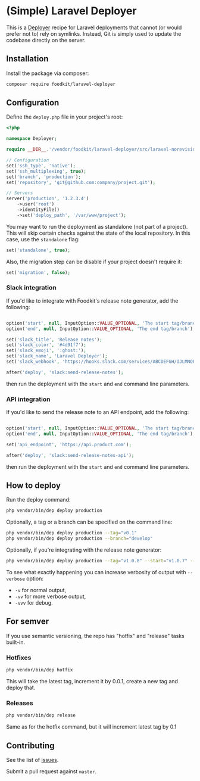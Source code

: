 # (Simple) Laravel Deployer

This is a [Deployer](https://deployer.org) recipe for Laravel deployments that cannot (or would prefer not to) rely on symlinks. Instead, Git is simply used to update the codebase directly on the server.

## Installation

Install the package via composer:

```sh
composer require foodkit/laravel-deployer
```

## Configuration

Define the `deploy.php` file in your project's root:

```php
<?php

namespace Deployer;

require __DIR__.'/vendor/foodkit/laravel-deployer/src/laravel-norevision.php';

// Configuration
set('ssh_type', 'native');
set('ssh_multiplexing', true);
set('branch', 'production');
set('repository', 'git@github.com:company/project.git');

// Servers
server('production', '1.2.3.4')
    ->user('root')
    ->identityFile()
    ->set('deploy_path', '/var/www/project');

```

You may want to run the deployment as standalone (not part of a project). This will skip certain checks against the state of the local repository. In this case, use the `standalone` flag:

```php
set('standalone', true);
```

Also, the migration step can be disable if your project doesn't require it:

```php
set('migration', false);
```

### Slack integration

If you'd like to integrate with Foodkit's release note generator, add the following:

```php

option('start', null, InputOption::VALUE_OPTIONAL, 'The start tag/branch');
option('end', null, InputOption::VALUE_OPTIONAL, 'The end tag/branch');

set('slack_title', 'Release notes');
set('slack_color', '#4d91f7');
set('slack_emoji', ':ghost:');
set('slack_name', 'Laravel Deployer');
set('slack_webhook', 'https://hooks.slack.com/services/ABCDEFGH/IJLMNOPQ/OJI7OA9IU1BAJgGj4ge3YD9A');

after('deploy', 'slack:send-release-notes');
```

then run the deployment with the `start` and `end` command line parameters.

### API integration

If you'd like to send the release note to an API endpoint, add the following:

```php

option('start', null, InputOption::VALUE_OPTIONAL, 'The start tag/branch');
option('end', null, InputOption::VALUE_OPTIONAL, 'The end tag/branch');

set('api_endpoint', 'https://api.product.com');

after('deploy', 'slack:send-release-notes-api');
```

then run the deployment with the `start` and `end` command line parameters.

## How to deploy

Run the deploy command:

```sh
php vendor/bin/dep deploy production
```

Optionally, a tag or a branch can be specified on the command line:

```sh
php vendor/bin/dep deploy production --tag="v0.1"
php vendor/bin/dep deploy production --branch="develop"
```

Optionally, if you're integrating with the release note generator:

```sh
php vendor/bin/dep deploy production --tag="v1.0.8" --start="v1.0.7" --end="v1.0.8"
```

To see what exactly happening you can increase verbosity of output with `--verbose` option:

* `-v`  for normal output,
* `-vv`  for more verbose output,
* `-vvv`  for debug.

## For semver

If you use semantic versioning, the repo has "hotfix" and "release" tasks built-in.

### Hotfixes

```sh
php vendor/bin/dep hotfix
```

This will take the latest tag, increment it by 0.0.1, create a new tag and deploy that.

### Releases

```sh
php vendor/bin/dep release
```

Same as for the hotfix command, but it will increment latest tag by 0.1

## Contributing

See the list of [issues](issues).

Submit a pull request against `master`.